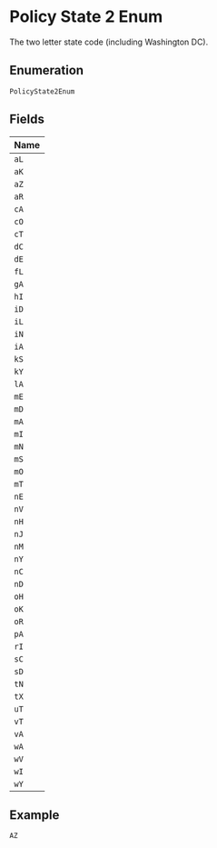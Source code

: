 
# Policy State 2 Enum

The two letter state code (including Washington DC).

## Enumeration

`PolicyState2Enum`

## Fields

| Name |
|  --- |
| `aL` |
| `aK` |
| `aZ` |
| `aR` |
| `cA` |
| `cO` |
| `cT` |
| `dC` |
| `dE` |
| `fL` |
| `gA` |
| `hI` |
| `iD` |
| `iL` |
| `iN` |
| `iA` |
| `kS` |
| `kY` |
| `lA` |
| `mE` |
| `mD` |
| `mA` |
| `mI` |
| `mN` |
| `mS` |
| `mO` |
| `mT` |
| `nE` |
| `nV` |
| `nH` |
| `nJ` |
| `nM` |
| `nY` |
| `nC` |
| `nD` |
| `oH` |
| `oK` |
| `oR` |
| `pA` |
| `rI` |
| `sC` |
| `sD` |
| `tN` |
| `tX` |
| `uT` |
| `vT` |
| `vA` |
| `wA` |
| `wV` |
| `wI` |
| `wY` |

## Example

```
AZ
```

